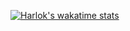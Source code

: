 [![Harlok's wakatime stats](https://github-readme-stats.vercel.app/api/wakatime?username=l-enrique-v)](https://github.com/anuraghazra/github-readme-stats)

